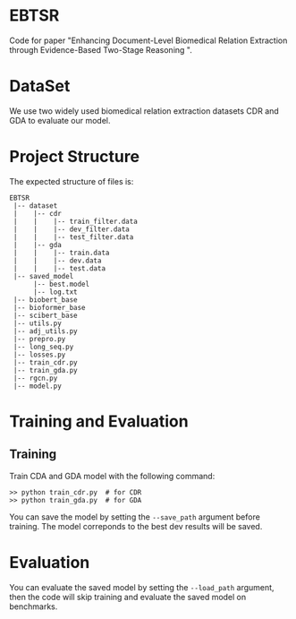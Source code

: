# EBTSR
Code for paper "Enhancing Document-Level Biomedical Relation Extraction through Evidence-Based Two-Stage Reasoning ".
# DataSet
We use two widely used biomedical relation extraction datasets CDR and GDA to evaluate our model.
# Project Structure
The expected structure of files is:
```
EBTSR
 |-- dataset
 |    |-- cdr
 |    |    |-- train_filter.data
 |    |    |-- dev_filter.data
 |    |    |-- test_filter.data
 |    |-- gda
 |    |    |-- train.data
 |    |    |-- dev.data
 |    |    |-- test.data
 |-- saved_model
      |-- best.model
      |-- log.txt
 |-- biobert_base
 |-- bioformer_base
 |-- scibert_base
 |-- utils.py
 |-- adj_utils.py
 |-- prepro.py
 |-- long_seq.py
 |-- losses.py
 |-- train_cdr.py
 |-- train_gda.py
 |-- rgcn.py
 |-- model.py
```
# Training and Evaluation
## Training
Train CDA and GDA model with the following command:
```
>> python train_cdr.py  # for CDR
>> python train_gda.py  # for GDA
```
You can save the model by setting the ``--save_path`` argument before training. The model correponds to the best dev results will be saved. 
# Evaluation
You can evaluate the saved model by setting the ``--load_path`` argument, then the code will skip training and evaluate the saved model on benchmarks.
